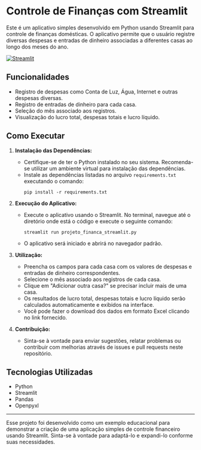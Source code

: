 # Controle de Finanças com Streamlit

Este é um aplicativo simples desenvolvido em Python usando Streamlit para controle de finanças domésticas. O aplicativo permite que o usuário registre diversas despesas e entradas de dinheiro associadas a diferentes casas ao longo dos meses do ano.

 <a href="https://jeferson-financa.streamlit.app/" rel="nofollow"><img src="https://camo.githubusercontent.com/7265941703624c2fcb95bd7957cf7ddbe817f5fdd84c593c682d5314f43623e9/68747470733a2f2f696d672e736869656c64732e696f2f62616467652f53747265616d6c69742d4646344234423f6c6f676f3d53747265616d6c6974266c6f676f436f6c6f723d7768697465"  alt="Streamlit" data-canonical-src="https://img.shields.io/badge/Streamlit-FF4B4B?logo=Streamlit&amp;logoColor=white" style="max-width: 100%;"></a>

## Funcionalidades

- Registro de despesas como Conta de Luz, Água, Internet e outras despesas diversas.
- Registro de entradas de dinheiro para cada casa.
- Seleção do mês associado aos registros.
- Visualização do lucro total, despesas totais e lucro líquido.

## Como Executar

1. **Instalação das Dependências:**
   - Certifique-se de ter o Python instalado no seu sistema. Recomenda-se utilizar um ambiente virtual para instalação das dependências.
   - Instale as dependências listadas no arquivo `requirements.txt` executando o comando:
     ```
     pip install -r requirements.txt
     ```

2. **Execução do Aplicativo:**
   - Execute o aplicativo usando o Streamlit. No terminal, navegue até o diretório onde está o código e execute o seguinte comando:
     ```
     streamlit run projeto_financa_streamlit.py
     ```
   - O aplicativo será iniciado e abrirá no navegador padrão.

3. **Utilização:**
   - Preencha os campos para cada casa com os valores de despesas e entradas de dinheiro correspondentes.
   - Selecione o mês associado aos registros de cada casa.
   - Clique em "Adicionar outra casa?" se precisar incluir mais de uma casa.
   - Os resultados de lucro total, despesas totais e lucro líquido serão calculados automaticamente e exibidos na interface.
   - Você pode fazer o download dos dados em formato Excel clicando no link fornecido.

4. **Contribuição:**
   - Sinta-se à vontade para enviar sugestões, relatar problemas ou contribuir com melhorias através de issues e pull requests neste repositório.

## Tecnologias Utilizadas

- Python
- Streamlit
- Pandas
- Openpyxl

---

Esse projeto foi desenvolvido como um exemplo educacional para demonstrar a criação de uma aplicação simples de controle financeiro usando Streamlit. Sinta-se à vontade para adaptá-lo e expandi-lo conforme suas necessidades.
